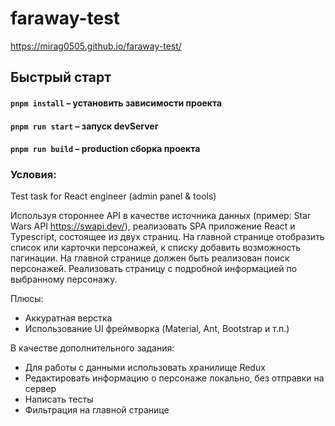 # faraway-test

https://mirag0505.github.io/faraway-test/

## Быстрый старт

#### `pnpm install` – установить зависимости проекта

#### `pnpm run start` – запуск devServer

#### `pnpm run build` – production сборка проекта

### Условия:

Test task for React engineer (admin panel & tools)

Используя стороннее API в качестве источника данных (пример: Star Wars API
https://swapi.dev/), реализовать SPA приложение React и Typescript, состоящее из двух страниц.
На главной странице отобразить список или карточки персонажей, к списку добавить
возможность пагинации. На главной странице должен быть реализован поиск персонажей.
Реализовать страницу с подробной информацией по выбранному персонажу.

Плюсы:

- Аккуратная верстка
- Использование UI фреймворка (Material, Ant, Bootstrap и т.п.)

В качестве дополнительного задания:

- Для работы с данными использовать хранилище Redux
- Редактировать информацию о персонаже локально, без отправки на сервер
- Написать тесты
- Фильтрация на главной странице
